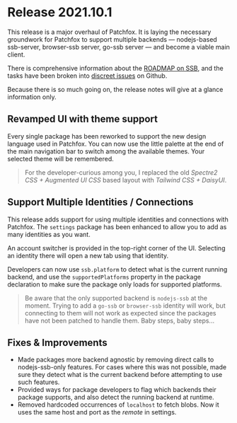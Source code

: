 # Release 2021.10.1

This release is a major overhaul of Patchfox. It is laying the necessary groundwork for Patchfox to support multiple backends — nodejs-based ssb-server, browser-ssb server, go-ssb server — and become a viable main client.

There is comprehensive information about the [ROADMAP on SSB](ssb:message/sha256/Y2iyBckEhcWvxX6a1-9ELeP6wFYD80QNdhvR50V1C7E=), and the tasks have been broken into [discreet issues](https://github.com/soapdog/patchfox/issues) on Github.

Because there is so much going on, the release notes will give at a glance information only.

## Revamped UI with theme support

Every single package has been reworked to support the new design language used in Patchfox. You can now use the little palette at the end of the main navigation bar to switch among the available themes. Your selected theme will be remembered.

> For the developer-curious among you, I replaced the old <i>Spectre2 CSS + Augmented UI CSS</i> based layout with <i>Tailwind CSS + DaisyUI</i>.

## Support Multiple Identities / Connections

This release adds support for using multiple identities and connections with Patchfox. The `settings` package has been enhanced to allow you to add as many identities as you want.

An account switcher is provided in the top-right corner of the UI. Selecting an identity there will open a new tab using that identity.

Developers can now use `ssb.platform` to detect what is the current running backend, and use the `supportedPlatforms` property in the package declaration to make sure the package only loads for supported platforms.

> Be aware that the only supported backend is `nodejs-ssb` at the moment. Trying to add a `go-ssb` or `browser-ssb` identity will work, but connecting to them will not work as expected since the packages have not been patched to handle them. Baby steps, baby steps...

## Fixes & Improvements

* Made packages more backend agnostic by removing direct calls to nodejs-ssb-only features. For cases where this was not possible, made sure they detect what is the current backend before attempting to use such features.
* Provided ways for package developers to flag which backends their package supports, and also detect the running backend at runtime.
* Removed hardcoded occurrences of `localhost` to fetch blobs. Now it uses the same host and port as the _remote_ in settings.
